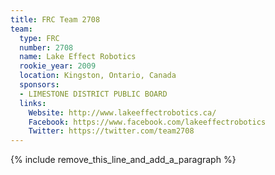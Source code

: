 ```yaml
---
title: FRC Team 2708
team:
  type: FRC
  number: 2708
  name: Lake Effect Robotics
  rookie_year: 2009
  location: Kingston, Ontario, Canada
  sponsors:
  - LIMESTONE DISTRICT PUBLIC BOARD
  links:
    Website: http://www.lakeeffectrobotics.ca/
    Facebook: https://www.facebook.com/lakeeffectrobotics
    Twitter: https://twitter.com/team2708
---
```


{% include remove_this_line_and_add_a_paragraph %}